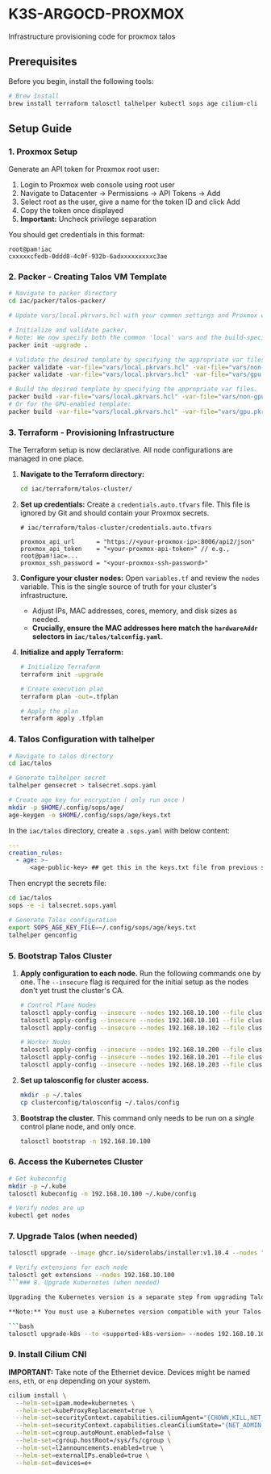# K3S-ARGOCD-PROXMOX

Infrastructure provisioning code for proxmox talos 

## Prerequisites

Before you begin, install the following tools:

```bash
# Brew Install
brew install terraform talosctl talhelper kubectl sops age cilium-cli
```

## Setup Guide

### 1. Proxmox Setup

Generate an API token for Proxmox root user:

1. Login to Proxmox web console using root user
2. Navigate to Datacenter → Permissions → API Tokens → Add
3. Select root as the user, give a name for the token ID and click Add
4. Copy the token once displayed
5. **Important:** Uncheck privilege separation

You should get credentials in this format:
```
root@pam!iac
cxxxxxcfedb-0ddd8-4c0f-932b-6adxxxxxxxxxc3ae
```

### 2. Packer - Creating Talos VM Template

```bash
# Navigate to packer directory
cd iac/packer/talos-packer/

# Update vars/local.pkrvars.hcl with your common settings and Proxmox credentials.

# Initialize and validate packer.
# Note: We now specify both the common 'local' vars and the build-specific vars.
packer init -upgrade .

# Validate the desired template by specifying the appropriate var files.
packer validate -var-file="vars/local.pkrvars.hcl" -var-file="vars/non-gpu.pkrvars.hcl" .
packer validate -var-file="vars/local.pkrvars.hcl" -var-file="vars/gpu.pkrvars.hcl" .

# Build the desired template by specifying the appropriate var files.
packer build -var-file="vars/local.pkrvars.hcl" -var-file="vars/non-gpu.pkrvars.hcl" .
# Or for the GPU-enabled template:
packer build -var-file="vars/local.pkrvars.hcl" -var-file="vars/gpu.pkrvars.hcl" .
```

### 3. Terraform - Provisioning Infrastructure

The Terraform setup is now declarative. All node configurations are managed in one place.

1.  **Navigate to the Terraform directory:**
    ```bash
    cd iac/terraform/talos-cluster/
    ```

2.  **Set up credentials:**
    Create a `credentials.auto.tfvars` file. This file is ignored by Git and should contain your Proxmox secrets.
    ```hcl
    # iac/terraform/talos-cluster/credentials.auto.tfvars

    proxmox_api_url      = "https://<your-proxmox-ip>:8006/api2/json"
    proxmox_api_token    = "<your-proxmox-api-token>" // e.g., root@pam!iac=...
    proxmox_ssh_password = "<your-proxmox-ssh-password>"
    ```

3.  **Configure your cluster nodes:**
    Open `variables.tf` and review the `nodes` variable. This is the single source of truth for your cluster's infrastructure.
    - Adjust IPs, MAC addresses, cores, memory, and disk sizes as needed.
    - **Crucially, ensure the MAC addresses here match the `hardwareAddr` selectors in `iac/talos/talconfig.yaml`**.

4.  **Initialize and apply Terraform:**
    ```bash
    # Initialize Terraform
    terraform init -upgrade

    # Create execution plan
    terraform plan -out=.tfplan

    # Apply the plan
    terraform apply .tfplan
    ```

### 4. Talos Configuration with talhelper

```bash
# Navigate to talos directory
cd iac/talos

# Generate talhelper secret
talhelper gensecret > talsecret.sops.yaml

# Create age key for encryption ( only run once ) 
mkdir -p $HOME/.config/sops/age/
age-keygen -o $HOME/.config/sops/age/keys.txt
```

In the `iac/talos` directory, create a `.sops.yaml` with below content:

```yaml
---
creation_rules:
  - age: >-
      <age-public-key> ## get this in the keys.txt file from previous step
```

Then encrypt the secrets file:

```bash
cd iac/talos
sops -e -i talsecret.sops.yaml

# Generate Talos configuration
export SOPS_AGE_KEY_FILE=~/.config/sops/age/keys.txt
talhelper genconfig
```

### 5. Bootstrap Talos Cluster

1.  **Apply configuration to each node.**
    Run the following commands one by one. The `--insecure` flag is required for the initial setup as the nodes don't yet trust the cluster's CA.

    ```bash
    # Control Plane Nodes
    talosctl apply-config --insecure --nodes 192.168.10.100 --file clusterconfig/proxmox-talos-cluster-talos-cluster-control-00.yaml
    talosctl apply-config --insecure --nodes 192.168.10.101 --file clusterconfig/proxmox-talos-cluster-talos-cluster-control-01.yaml
    talosctl apply-config --insecure --nodes 192.168.10.102 --file clusterconfig/proxmox-talos-cluster-talos-cluster-control-02.yaml

    # Worker Nodes
    talosctl apply-config --insecure --nodes 192.168.10.200 --file clusterconfig/proxmox-talos-cluster-talos-cluster-gpu-worker-00.yaml
    talosctl apply-config --insecure --nodes 192.168.10.201 --file clusterconfig/proxmox-talos-cluster-talos-cluster-worker-01.yaml
    talosctl apply-config --insecure --nodes 192.168.10.203 --file clusterconfig/proxmox-talos-cluster-talos-cluster-worker-02.yaml
    ```

2.  **Set up talosconfig for cluster access.**
    ```bash
    mkdir -p ~/.talos
    cp clusterconfig/talosconfig ~/.talos/config
    ```

3.  **Bootstrap the cluster.**
    This command only needs to be run on a *single* control plane node, and only once.
    ```bash
    talosctl bootstrap -n 192.168.10.100
    ```

### 6. Access the Kubernetes Cluster

```bash
# Get kubeconfig
mkdir -p ~/.kube
talosctl kubeconfig -n 192.168.10.100 ~/.kube/config

# Verify nodes are up
kubectl get nodes
```

### 7. Upgrade Talos (when needed)

```bash
talosctl upgrade --image ghcr.io/siderolabs/installer:v1.10.4 --nodes "192.168.10.100,192.168.10.101,192.168.10.102,192.168.10.200,192.168.10.201,192.168.10.203"

# Verify extensions for each node
talosctl get extensions --nodes 192.168.10.100
```### 8. Upgrade Kubernetes (when needed)

Upgrading the Kubernetes version is a separate step from upgrading Talos itself. Run the following command against a single control plane node to initiate the rolling upgrade of Kubernetes components across the entire cluster.

**Note:** You must use a Kubernetes version compatible with your Talos installation. See the [Talos support matrix](https://www.talos.dev/latest/kubernetes-support-matrix/) for details.

```bash
talosctl upgrade-k8s --to <supported-k8s-version> --nodes 192.168.10.100
```

### 9. Install Cilium CNI

**IMPORTANT:** Take note of the Ethernet device. Devices might be named `ens`, `eth`, or `enp` depending on your system.

```bash
cilium install \
  --helm-set=ipam.mode=kubernetes \
  --helm-set=kubeProxyReplacement=true \
  --helm-set=securityContext.capabilities.ciliumAgent="{CHOWN,KILL,NET_ADMIN,NET_RAW,IPC_LOCK,SYS_ADMIN,SYS_RESOURCE,DAC_OVERRIDE,FOWNER,SETGID,SETUID}" \
  --helm-set=securityContext.capabilities.cleanCiliumState="{NET_ADMIN,SYS_ADMIN,SYS_RESOURCE}" \
  --helm-set=cgroup.autoMount.enabled=false \
  --helm-set=cgroup.hostRoot=/sys/fs/cgroup \
  --helm-set=l2announcements.enabled=true \
  --helm-set=externalIPs.enabled=true \
  --helm-set=devices=e+
```

